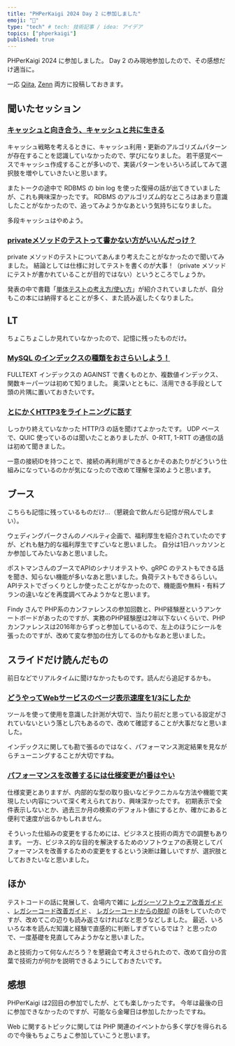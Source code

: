 ```yaml
---
title: "PHPerKaigi 2024 Day 2 に参加しました"
emoji: "🐘"
type: "tech" # tech: 技術記事 / idea: アイデア
topics: ["phperkaigi"]
published: true
---
```


PHPerKaigi 2024 に参加しました。
Day 2 のみ現地参加したので、その感想だけ適当に。

一応 [Qiita](https://qiita.com/yumechi/items/41086fe863dca49917da), [Zenn](https://zenn.dev/yumechi/articles/5333b55fe446e6) 両方に投稿しておきます。

## 聞いたセッション
### [キャッシュと向き合う、キャッシュと共に生きる](https://fortee.jp/phperkaigi-2024/proposal/69621b02-9027-4dc6-b116-2d24209b0c85)

キャッシュ戦略を考えるときに、キャッシュ利用・更新のアルゴリズムパターンが存在することを認識していなかったので、学びになりました。
若干感覚ベースでキャッシュ作成することが多いので、実装パターンをいろいろ試してみて選択肢を増やしていきたいと思います。

またトークの途中で RDBMS の bin log を使った復帰の話が出てきていましたが、これも興味深かったです。
RDBMS のアルゴリズム的なところはあまり意識したことがなかったので、追ってみようかなあという気持ちになりました。

多段キャッシュはやめよう。

### [privateメソッドのテストって書かない方がいいんだっけ？](https://fortee.jp/phperkaigi-2024/proposal/f23f927e-2ac8-498e-a047-6376831cbd07)

private メソッドのテストについてあんまり考えたことがなかったので聞いてみました。
結論としては仕様に対してテストを書くのが大事！（private メソッドにテストが書かれていることが目的ではない）というところでしょうか。

発表の中で書籍「[単体テストの考え方/使い方](https://book.mynavi.jp/ec/products/detail/id=134252)」が紹介されていましたが、自分もこの本には納得するとことが多く、また読み返したくなりました。

## LT

ちょこちょこしか見れていなかったので、記憶に残ったものだけ。

### [MySQL のインデックスの種類をおさらいしよう！](https://fortee.jp/phperkaigi-2024/proposal/a28d42c5-9df5-4c17-bc11-90643425fe25)

FULLTEXT インデックスの AGAINST で書くものとか、複数値インデックス、関数キーパーツは初めて知りました。
奥深いとともに、活用できる手段として頭の片隅に置いておきたいです。

### [とにかくHTTP3をライトニングに話す](https://fortee.jp/phperkaigi-2024/proposal/fc98f957-50b3-417e-85dd-5bc34665126a)

しっかり終えていなかった HTTP/3 の話を聞けてよかったです。
UDP ベースで、QUIC 使っているのは聞いたことありましたが、0-RTT, 1-RTT の通信の話は初めて聞きました。

一意の接続IDを持つことで、接続の再利用ができるとかそのあたりがどういう仕組みになっているのかが気になったので改めて理解を深めようと思います。


## ブース

こちらも記憶に残っているものだけ…（懇親会で飲んだら記憶が飛んでしまい）。

ウェディングパークさんのノベルティ企画で、福利厚生を紹介されていたのですが、どれも魅力的な福利厚生ですごいなと思いました。
自分は1日ハッカソンとか参加してみたいなあと思いました。

ポストマンさんのブースでAPIのシナリオテストや、gRPC のテストもできる話を聞き、知らない機能が多いなあと思いました。負荷テストもできるらしい。
APIテストでざっくりとしか使ったことがなかったので、機能面や無料・有料プランの違いなどを再度調べてみようかなと思います。

Findy さんで PHP系のカンファレンスの参加回数と、PHP経験歴というアンケートボードがあったのですが、実務のPHP経験歴は2年以下ないくらいで、PHPカンファレンスは2016年からずっと参加しているので、左上のほうにシールを張ったのですが、改めて変な参加の仕方してるのかもなあと思いました。

## スライドだけ読んだもの

前日などでリアルタイムに聞けなかったものです。読んだら追記するかも。

### [どうやってWebサービスのページ表示速度を1/3にしたか](https://fortee.jp/phperkaigi-2024/proposal/2c3ccd3d-9630-4bf9-a33b-3b7d40d5be69)

ツールを使って使用を意識した計測が大切で、当たり前だと思っている設定がされていないという落とし穴もあるので、改めて確認することが大事だなと思いました。

インデックスに関しても勘で張るのではなく、パフォーマンス測定結果を見ながらチューニングすることが大切ですね。

### [パフォーマンスを改善するには仕様変更が1番はやい](https://fortee.jp/phperkaigi-2024/proposal/939533ae-f26a-4bd3-a8e4-c88d820943c6)

仕様変更とありますが、内部的な型の取り扱いなどテクニカルな方法や機能で実現したい内容について深く考えられており、興味深かったです。
初期表示で全件表示しないとか、過去三か月の検索のデフォルト値にするとか、確かにあると便利で速度が出るかもしれません。

そういった仕組みの変更をするためには、ビジネスと技術の両方での調整もあります。
一方、ビジネス的な目的を解決するためのソフトウェアの表現としてパフォーマンスを改善するための変更をするという決断は難しいですが、選択肢としておきたいなと思いました。

## ほか

テストコードの話に発展して、会場内で雑に [レガシーソフトウェア改善ガイド](https://www.seshop.com/product/detail/18976) 、[レガシーコード改善ガイド](https://www.shoeisha.co.jp/book/detail/9784798116839) 、 [レガシーコードからの脱却](https://www.oreilly.co.jp//books/9784873118864/) の話をしていたのですが、改めてこの辺りも読み返さなければなと思うなどしました。
最近、いろいろな本を読んだ知識と経験で直感的に判断しすぎているでは？ と思ったので、一度基礎を見直してみようかなと思いました。

あと技術力って何なんだろう？を懇親会で考えさせられたので、改めて自分の言葉で技術力が何かを説明できるようにしておきたいです。

## 感想

PHPerKaigi は2回目の参加でしたが、とても楽しかったです。
今年は最後の日に参加できなかったのですが、可能なら金曜日は参加したかったですね。

Web に関するトピックに関しては PHP 関連のイベントから多く学びを得られるので今後もちょこちょこ参加していこうと思います。
